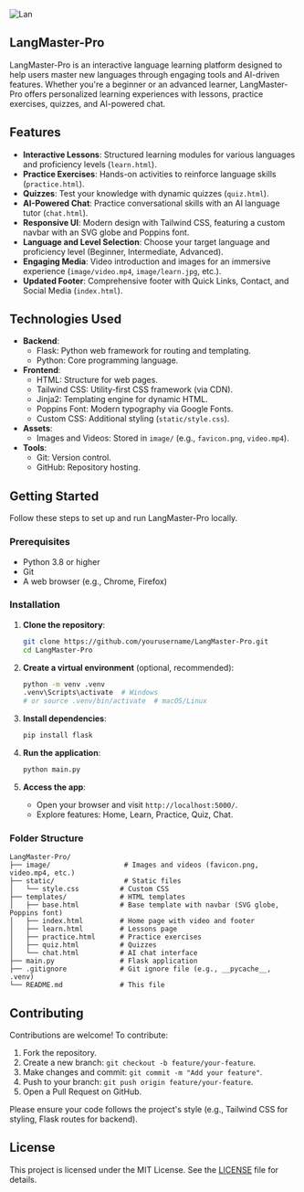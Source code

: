 ![Lan](https://github.com/user-attachments/assets/d9565595-0c2b-4660-af2d-6a70f3c506da)
﻿
## LangMaster-Pro

LangMaster-Pro is an interactive language learning platform designed to help users master new languages through engaging tools and AI-driven features. Whether you're a beginner or an advanced learner, LangMaster-Pro offers personalized learning experiences with lessons, practice exercises, quizzes, and AI-powered chat.

## Features

- **Interactive Lessons**: Structured learning modules for various languages and proficiency levels (`learn.html`).
- **Practice Exercises**: Hands-on activities to reinforce language skills (`practice.html`).
- **Quizzes**: Test your knowledge with dynamic quizzes (`quiz.html`).
- **AI-Powered Chat**: Practice conversational skills with an AI language tutor (`chat.html`).
- **Responsive UI**: Modern design with Tailwind CSS, featuring a custom navbar with an SVG globe and Poppins font.
- **Language and Level Selection**: Choose your target language and proficiency level (Beginner, Intermediate, Advanced).
- **Engaging Media**: Video introduction and images for an immersive experience (`image/video.mp4`, `image/learn.jpg`, etc.).
- **Updated Footer**: Comprehensive footer with Quick Links, Contact, and Social Media (`index.html`).

## Technologies Used

- **Backend**:
  - Flask: Python web framework for routing and templating.
  - Python: Core programming language.
- **Frontend**:
  - HTML: Structure for web pages.
  - Tailwind CSS: Utility-first CSS framework (via CDN).
  - Jinja2: Templating engine for dynamic HTML.
  - Poppins Font: Modern typography via Google Fonts.
  - Custom CSS: Additional styling (`static/style.css`).
- **Assets**:
  - Images and Videos: Stored in `image/` (e.g., `favicon.png`, `video.mp4`).
- **Tools**:
  - Git: Version control.
  - GitHub: Repository hosting.

## Getting Started

Follow these steps to set up and run LangMaster-Pro locally.

### Prerequisites

- Python 3.8 or higher
- Git
- A web browser (e.g., Chrome, Firefox)

### Installation

1. **Clone the repository**:
   ```bash
   git clone https://github.com/yourusername/LangMaster-Pro.git
   cd LangMaster-Pro
   ```

2. **Create a virtual environment** (optional, recommended):
   ```bash
   python -m venv .venv
   .venv\Scripts\activate  # Windows
   # or source .venv/bin/activate  # macOS/Linux
   ```

3. **Install dependencies**:
   ```bash
   pip install flask
   ```

4. **Run the application**:
   ```bash
   python main.py
   ```

5. **Access the app**:
   - Open your browser and visit `http://localhost:5000/`.
   - Explore features: Home, Learn, Practice, Quiz, Chat.

### Folder Structure

```
LangMaster-Pro/
├── image/                  # Images and videos (favicon.png, video.mp4, etc.)
├── static/                 # Static files
│   └── style.css          # Custom CSS
├── templates/             # HTML templates
│   ├── base.html          # Base template with navbar (SVG globe, Poppins font)
│   ├── index.html         # Home page with video and footer
│   ├── learn.html         # Lessons page
│   ├── practice.html      # Practice exercises
│   ├── quiz.html          # Quizzes
│   └── chat.html          # AI chat interface
├── main.py                # Flask application
├── .gitignore             # Git ignore file (e.g., __pycache__, .venv)
└── README.md              # This file
```

## Contributing

Contributions are welcome! To contribute:

1. Fork the repository.
2. Create a new branch: `git checkout -b feature/your-feature`.
3. Make changes and commit: `git commit -m "Add your feature"`.
4. Push to your branch: `git push origin feature/your-feature`.
5. Open a Pull Request on GitHub.

Please ensure your code follows the project's style (e.g., Tailwind CSS for styling, Flask routes for backend).

## License

This project is licensed under the MIT License. See the [LICENSE](LICENSE) file for details.
